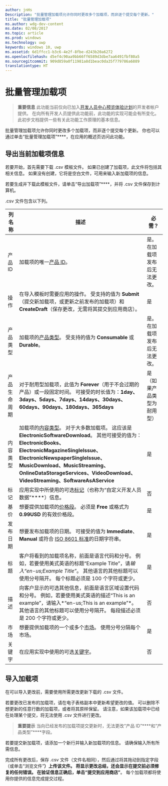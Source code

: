 ```yaml
---
author: jnHs
Description: "批量管理加载项允许你同时更改多个加载项，而非逐个提交每个更新。"
title: "批量管理加载项"
ms.author: wdg-dev-content
ms.date: 02/08/2017
ms.topic: article
ms.prod: windows
ms.technology: uwp
keywords: windows 10, uwp
ms.assetid: 6d1ffcc1-b3c6-4e2f-8fbe-d243b20a6272
ms.openlocfilehash: d5ef4c90aa9bb66ff6589d3dbe7aa6491fbf80a5
ms.sourcegitcommit: 909d859a0f11981a8d1beac0da35f779786a6889
translationtype: HT
---
```

# <a name="manage-add-ons-in-bulk"></a>批量管理加载项

> **重要信息** 此功能当前仅向已加入[开发人员中心预览体验计划](dev-center-insider-program.md)的开发者帐户提供。 在向所有开发人员提供此功能前，此功能的实现可能会有所变化。 此初步文档提供一些有关此功能工作原理的基本信息。

批量管理加载项允许你同时更改多个加载项，而非逐个提交每个更新。 你也可以通过单击“批量管理加载项”****，在应用的概述页访问此功能。

## <a name="export-current-add-on-info"></a>导出当前加载项信息

若要开始，首先需要下载 .csv 模板文件。 如果已创建了加载项，此文件将包括其相关信息。 如果没有创建，它将是空白文件，可用来输入新加载项的信息。

若要生成并下载此模板文件，请单击“导出加载项”****，并将 .csv 文件保存到计算机。

.csv 文件包含以下列。 

| 列名称               | 描述                            | 必需？      |
|---------------------------|----------------------------------|----------------------|
| 产品 ID    |  加载项的唯一[产品 ID](set-your-add-on-product-id.md#product-id)。  | 是。 在加载项发布后无法更改。 |
| 操作 |在导入模板时需要应用的操作。 受支持的值为 **Submit**（提交新加载项，或更新之前发布的加载项）和 **CreateDraft**（保存更改，无需将其提交到应用商店）。 |     是 |
| 产品类型    | 加载项的[产品类型](set-your-add-on-product-id.md#product-type)。 受支持的值为 **Consumable** 或 **Durable**。 |    是。 在加载项发布后无法更改。 |
| 产品生命周期    | 对于耐用型加载项，此值为 **Forever**（用于不会过期的产品）或一段固定时间。 可接受的时长值为：**1day、3days、5days、7days、14days、30days、60days、90days、180days、365days**    | 是（如果产品类型为耐用型） |
| 内容类型    | 加载项的[内容类型](enter-add-on-properties.md#content-type)。 对于大多数加载项。 这应该是 **ElectronicSoftwareDownload**。 其他可接受的值为：**ElectronicBooks、ElectronicMagazineSingleIssue、ElectronicNewspaperSingleIssue、MusicDownload、MusicStreaming、OnlineDataStorageServices、VideoDownload、VideoStreaming、SoftwareAsAService** |    是 |
| 标记    | 应用实现中所使用的可选[标记](enter-add-on-properties.md#custom-developer-data)（也称为“自定义开发人员数据”****）信息。 | 否 |
| 基价    | 想要提供加载项的[价格段](set-add-on-pricing-and-availability.md#base-price)。 必须是 **Free** 或格式为 **0.99USD** 的有效价格段。 |    是 |
| 发布日期    | 想要发布加载项的日期。 可接受的值为 **Immediate**、**Manual** 或符合 [ISO 8601 标准](http://go.microsoft.com/fwlink/p/?LinkId=817237)的日期字符串。 | 是 |
| 标题    | 客户将看到的加载项名称，前面是语言代码和分号。 例如，若要使用美式英语的标题“Example Title”，请*输入“en-us;Example Title”*。 其他语言的其他标题可以使用分号隔开。 每个标题必须是 100 个字符或更少。     | 是 |
|描述    | 向客户显示的可选其他信息，前面是语言区域设置代码和分号。 例如，若要使用美式英语的描述“This is an example”，请输入*“en-us;This is an example”*。 其他语言的其他标题可以使用分号隔开。 每段描述必须是 200 个字符或更少。    | 否 |
| 市场 |    想要提供加载项的一个或多个[市场](define-pricing-and-market-selection.md#windows-store-consumer-markets)。 使用分号分隔每个市场。 |    是 |
|关键字 |    在应用实现中使用的可选[关键字](enter-add-on-properties.md#keywords)。 | 否 |

## <a name="import-add-ons"></a>导入加载项

在可以导入更改前，需要使用所需更改更新下载的 .csv 文件。

若要更改已发布的加载项，请在电子表格副本中更新希望更改的值。 可以删除不想更新的任意行数的加载项，或者将其原样保留。 请注意，如果该加载项中已经在处理某个提交，将无法使用 .csv 文件进行更改。

> **重要提示** 当向已经发布的加载项提交更新时，无法更改“产品 ID”****和“产品类型”****字段。

若要提交新加载项，请添加一个新行并输入新加载项的信息。 请确保输入所有所需信息。 

完成所有更改后，保存 .csv 文件（文件名相同），然后通过将其拖动到指定字段（或单击“浏览文件”****）上传该文件。 将显示更改总结，还会显示在提交前必须修复的任何错误。 在验证信息正确后，单击“提交到应用商店”****。 每个加载项都将使用你提供的信息完成提交过程。

